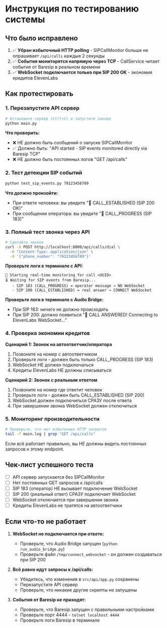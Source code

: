 # Инструкция по тестированию системы

## Что было исправлено

1. ✅ **Убран избыточный HTTP polling** - SIPCallMonitor больше не опрашивает `/api/calls` каждые 2 секунды
2. ✅ **События мониторятся напрямую через TCP** - CallService читает события от Baresip в реальном времени
3. ✅ **WebSocket подключается только при SIP 200 OK** - экономия кредитов ElevenLabs

## Как протестировать

### 1. Перезапустите API сервер

```bash
# Остановите сервер (Ctrl+C) и запустите заново
python main.py
```

**Что проверить:**
- ❌ НЕ должно быть сообщений о запуске SIPCallMonitor
- ✅ Должно быть: "API started - SIP events monitored directly via Baresip TCP"
- ❌ НЕ должно быть постоянных логов "GET /api/calls"

### 2. Тест детекции SIP событий

```bash
python test_sip_events.py 79123456789
```

**Что должно произойти:**
- При ответе человека: вы увидите "🎉 CALL_ESTABLISHED (SIP 200 OK)"
- При сообщении оператора: вы увидите "📢 CALL_PROGRESS (SIP 183)"

### 3. Полный тест звонка через API

```bash
# Сделайте звонок
curl -X POST http://localhost:8000/api/calls/dial \
  -H "Content-Type: application/json" \
  -d '{"phone_number": "79123456789"}'
```

**Проверьте логи в терминале с API:**
```
📡 Starting real-time monitoring for call <UUID>
⏳ Waiting for SIP events from Baresip...
   - SIP 183 (CALL_PROGRESS) = operator message → NO WebSocket
   - SIP 200 (CALL_ESTABLISHED) = real answer → CONNECT WebSocket
```

**Проверьте логи в терминале с Audio Bridge:**
- При SIP 183: ничего не должно происходить
- При SIP 200: должно появиться "🎯 CALL ANSWERED! Connecting to ElevenLabs WebSocket..."

### 4. Проверка экономии кредитов

**Сценарий 1: Звонок на автоответчик/оператора**
1. Позвоните на номер с автоответчиком
2. Проверьте логи - должен быть только CALL_PROGRESS (SIP 183)
3. WebSocket НЕ должен подключаться
4. Кредиты ElevenLabs НЕ должны списываться

**Сценарий 2: Звонок с реальным ответом**
1. Позвоните на номер где ответит человек
2. Проверьте логи - должен быть CALL_ESTABLISHED (SIP 200)
3. WebSocket должен подключиться СРАЗУ после ответа
4. При завершении звонка WebSocket должен отключиться

### 5. Мониторинг производительности

```bash
# Проверьте, что нет избыточных HTTP запросов
tail -f main.log | grep "GET /api/calls"
```

Если всё работает правильно, вы НЕ должны видеть постоянных запросов к этому endpoint.

## Чек-лист успешного теста

- [ ] API сервер запускается без SIPCallMonitor
- [ ] Нет постоянных GET запросов к /api/calls
- [ ] SIP 183 (оператор) НЕ вызывает подключение WebSocket
- [ ] SIP 200 (реальный ответ) СРАЗУ подключает WebSocket
- [ ] WebSocket отключается при завершении звонка
- [ ] Кредиты ElevenLabs не тратятся на автоответчики

## Если что-то не работает

1. **WebSocket не подключается при ответе:**
   - Проверьте, что Audio Bridge запущен (`python run_audio_bridge.py`)
   - Проверьте файл `/tmp/connect_websocket` - он должен создаваться при SIP 200

2. **Всё равно идут запросы к /api/calls:**
   - Убедитесь, что изменения в `src/api/app.py` сохранены
   - Перезапустите API сервер
   - Проверьте, что никакие другие скрипты не запущены

3. **События от Baresip не приходят:**
   - Проверьте, что Baresip запущен с правильными настройками
   - Проверьте порт 4444 - `telnet localhost 4444`
   - Проверьте логи Baresip в терминале
